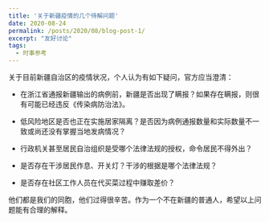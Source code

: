 ```yaml
---
title: '关于新疆疫情的几个待解问题'
date: 2020-08-24
permalink: /posts/2020/08/blog-post-1/
excerpt: "友好讨论"
tags:
  - 时事参考
---
```



关于目前新疆自治区的疫情状况，个人认为有如下疑问，官方应当澄清：

- 在浙江省通报新疆输出的病例前，新疆是否出现了瞒报？如果存在瞒报，则很有可能已经违反《传染病防治法》。

- 低风险地区是否也正在实施居家隔离？是否因为病例通报数量和实际数量不一致或尚还没有掌握当地发病情况？

- 行政机关甚至居民自治组织是受哪个法律法规的授权，命令居民不得外出？

- 是否存在干涉居民作息、开关灯？干涉的根据是哪个法律法规？

- 是否存在社区工作人员在代买菜过程中赚取差价？

他们都是我们的同胞，他们过得很辛苦。作为一个不在新疆的普通人，希望以上问题能有合理的解释。
